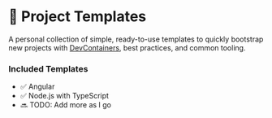 # 🧱 Project Templates

A personal collection of simple, ready-to-use templates to quickly bootstrap new projects with [DevContainers](https://containers.dev/), best practices, and common tooling.

### Included Templates

- ✅ Angular
- ✅ Node.js with TypeScript
- 🔜 TODO: Add more as I go
